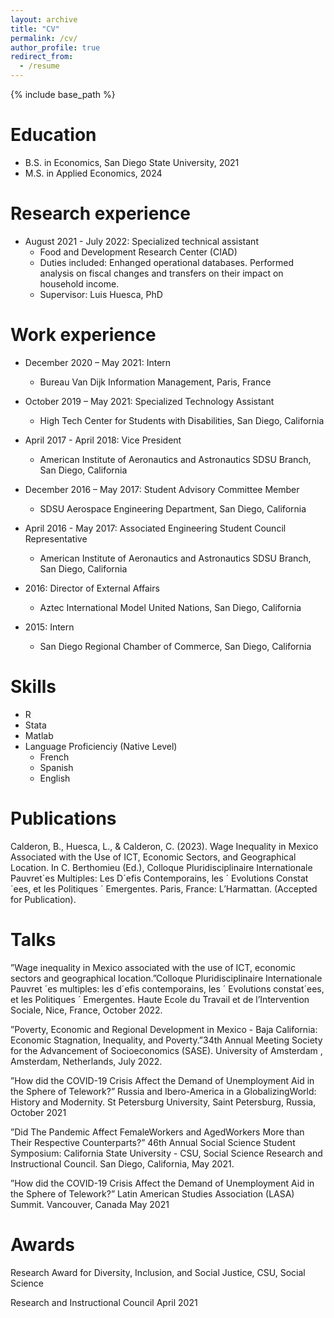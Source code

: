 ```yaml
---
layout: archive
title: "CV"
permalink: /cv/
author_profile: true
redirect_from:
  - /resume
---
```


{% include base_path %}

Education
======
* B.S. in Economics, San Diego State University, 2021
* M.S. in Applied Economics, 2024

Research experience
======
* August 2021 - July 2022: Specialized technical assistant
  * Food and Development Research Center (CIAD)
  * Duties included: Enhanged operational databases. Performed analysis on fiscal changes and transfers on their impact on household income.
  * Supervisor: Luis Huesca, PhD

Work experience
======
* December 2020 – May 2021: Intern
  * Bureau Van Dijk Information Management, Paris, France

* October 2019 – May 2021: Specialized Technology Assistant
  * High Tech Center for Students with Disabilities, San Diego, California

* April 2017 - April 2018: Vice President
  * American Institute of Aeronautics and Astronautics SDSU Branch, San Diego, California

* December 2016 – May 2017: Student Advisory Committee Member
  * SDSU Aerospace Engineering Department, San Diego, California

* April 2016 - May 2017: Associated Engineering Student Council Representative
  * American Institute of Aeronautics and Astronautics SDSU Branch, San Diego, California

* 2016: Director of External Affairs
  * Aztec International Model United Nations, San Diego, California
  
* 2015: Intern
  * San Diego Regional Chamber of Commerce, San Diego, California

  
Skills
======
* R
* Stata
* Matlab
* Language Proficienciy (Native Level)
  * French
  * Spanish
  * English


Publications
======
Calderon, B., Huesca, L., & Calderon, C. (2023). Wage Inequality in Mexico
Associated with the Use of ICT, Economic Sectors, and Geographical Location.
In C. Berthomieu (Ed.), Colloque Pluridisciplinaire Internationale Pauvret´es
Multiples: Les D´efis Contemporains, les ´ Evolutions Constat´ees, et les Politiques
´ Emergentes. Paris, France: L’Harmattan. (Accepted for Publication).
  
Talks
======
  ”Wage inequality in Mexico associated with the use of ICT, economic sectors
and geographical location.”Colloque Pluridisciplinaire Internationale Pauvret
´es multiples: les d´efis contemporains, les ´ Evolutions constat´ees, et les Politiques
´ Emergentes. Haute Ecole du Travail et de l’Intervention Sociale, Nice,
France, October 2022.

”Poverty, Economic and Regional Development in Mexico - Baja California:
Economic Stagnation, Inequality, and Poverty.”34th Annual Meeting Society for
the Advancement of Socioeconomics (SASE). University of Amsterdam , Amsterdam,
Netherlands, July 2022.

”How did the COVID-19 Crisis Affect the Demand of Unemployment Aid in
the Sphere of Telework?” Russia and Ibero-America in a GlobalizingWorld: History
and Modernity. St Petersburg University, Saint Petersburg, Russia, October
2021

”Did The Pandemic Affect FemaleWorkers and AgedWorkers More than Their
Respective Counterparts?” 46th Annual Social Science Student Symposium: California
State University - CSU, Social Science Research and Instructional Council.
San Diego, California, May 2021.

”How did the COVID-19 Crisis Affect the Demand of Unemployment Aid in
the Sphere of Telework?” Latin American Studies Association (LASA) Summit.
Vancouver, Canada May 2021


Awards
======

Research Award for Diversity, Inclusion, and Social Justice, CSU, Social Science

Research and Instructional Council April 2021
  
